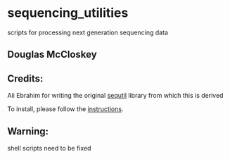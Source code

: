 sequencing_utilities
========================

scripts for processing next generation sequencing data

Douglas McCloskey
-----------------

Credits:
-----------------
Ali Ebrahim for writing the original [sequtil](http://github.com/SBRG) library from which this is derived

To install, please follow the [instructions](INSTALL.md).

Warning:
-----------------
shell scripts need to be fixed